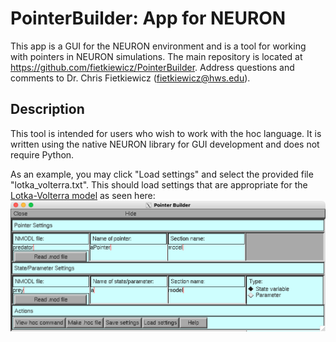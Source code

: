 # PointerBuilder: App for NEURON
This app is a GUI for the NEURON environment and is a tool for working with pointers in NEURON simulations. The main repository is located at https://github.com/fietkiewicz/PointerBuilder. Address questions and comments to Dr. Chris Fietkiewicz (fietkiewicz@hws.edu).

## Description
This tool is intended for users who wish to work with the hoc language. It is written using the native NEURON library for GUI development and does not require Python.

As an example, you may click "Load settings" and select the provided file "lotka_volterra.txt". This should load settings that are appropriate for the [Lotka-Volterra model](https://github.com/fietkiewicz/PointerBuilder/tree/main/Models/1-LotkaVolterra/Neuron) as seen here:
![NEURON PointerBuilder](Example1.png)
